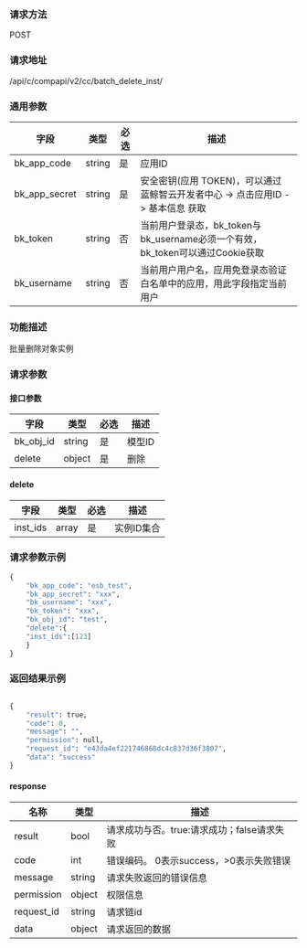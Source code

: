
### 请求方法

POST


### 请求地址

/api/c/compapi/v2/cc/batch_delete_inst/


### 通用参数

| 字段 | 类型 | 必选 |  描述 |
|-----------|------------|--------|------------|
| bk_app_code  |  string    | 是 | 应用ID     |
| bk_app_secret|  string    | 是 | 安全密钥(应用 TOKEN)，可以通过 蓝鲸智云开发者中心 -> 点击应用ID -> 基本信息 获取 |
| bk_token     |  string    | 否 | 当前用户登录态，bk_token与bk_username必须一个有效，bk_token可以通过Cookie获取 |
| bk_username  |  string    | 否 | 当前用户用户名，应用免登录态验证白名单中的应用，用此字段指定当前用户 |


### 功能描述

批量删除对象实例

### 请求参数



#### 接口参数

| 字段                |  类型       | 必选   |  描述                            |
|---------------------|-------------|--------|----------------------------------|
| bk_obj_id           | string      | 是     | 模型ID |
| delete      | object | 是    |  删除  |

#### delete
| 字段                |  类型       | 必选   |  描述                            |
|---------------------|-------------|--------|----------------------------------|
| inst_ids |  array   |是      | 实例ID集合     |

### 请求参数示例

```python
{
    "bk_app_code": "esb_test",
    "bk_app_secret": "xxx",
    "bk_username": "xxx",
    "bk_token": "xxx",
    "bk_obj_id": "test",
    "delete":{
    "inst_ids":[123]
    }
}
```

### 返回结果示例

```python

{
    "result": true,
    "code": 0,
    "message": "",
    "permission": null,
    "request_id": "e43da4ef221746868dc4c837d36f3807",
    "data": "success"
}
```

#### response

| 名称    | 类型   | 描述                                    |
| ------- | ------ | ------------------------------------- |
| result  | bool   | 请求成功与否。true:请求成功；false请求失败 |
| code    | int    | 错误编码。 0表示success，>0表示失败错误    |
| message | string | 请求失败返回的错误信息                    |
| permission    | object | 权限信息    |
| request_id    | string | 请求链id    |
| data    | object | 请求返回的数据                           |